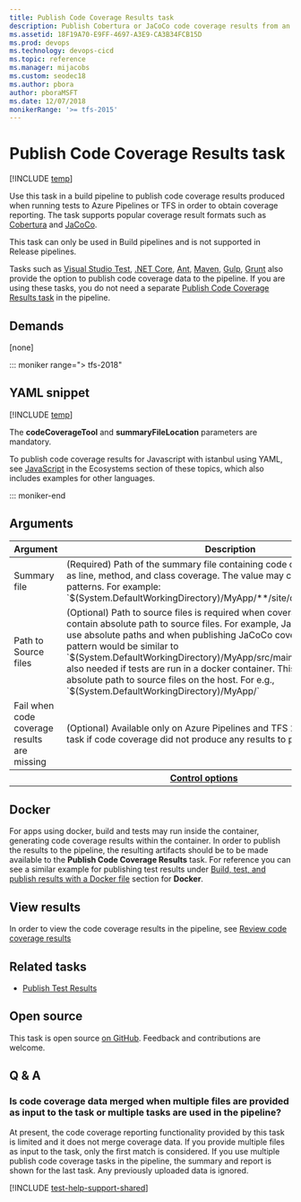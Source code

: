 ```yaml
---
title: Publish Code Coverage Results task
description: Publish Cobertura or JaCoCo code coverage results from an Azure Pipelines or TFS build
ms.assetid: 18F19A70-E9FF-4697-A3E9-CA3B34FCB15D
ms.prod: devops
ms.technology: devops-cicd
ms.topic: reference
ms.manager: mijacobs
ms.custom: seodec18
ms.author: pbora
author: pboraMSFT
ms.date: 12/07/2018
monikerRange: '>= tfs-2015'
---
```


# Publish Code Coverage Results task

[!INCLUDE [temp](../../includes/version-tfs-2015-rtm.md)]

Use this task in a build pipeline to publish code coverage results produced when
running tests to Azure Pipelines or TFS in order to obtain coverage reporting.
The task supports popular coverage result formats such as
[Cobertura](https://cobertura.github.io/cobertura/) and [JaCoCo](https://www.eclemma.org/jacoco/).

This task can only be used in Build pipelines and is not supported in Release pipelines.

Tasks such as [Visual Studio Test](vstest.md), [.NET Core](../build/dotnet-core-cli.md),
[Ant](../build/ant.md), [Maven](../build/maven.md), [Gulp](../build/gulp.md), [Grunt](../build/grunt.md)
also provide the option to publish code coverage data to the pipeline.
If you are using these tasks, you do not need a separate [Publish Code Coverage Results task](publish-code-coverage-results.md)
in the pipeline.

## Demands

[none]

::: moniker range="> tfs-2018"

## YAML snippet

[!INCLUDE [temp](../includes/yaml/PublishCodeCoverageResultsV1.md)]

The **codeCoverageTool** and **summaryFileLocation** parameters are mandatory. 

To publish code coverage results for Javascript with istanbul using YAML, see [JavaScript](../../ecosystems/javascript.md) in the Ecosystems section of these topics, which also includes examples for other languages. 

::: moniker-end

## Arguments

<table><thead><tr><th>Argument</th><th>Description</th></tr></thead>
<tr><td>Summary file</td><td>(Required) Path of the summary file containing code coverage statistics, such as line, method, and class coverage. The value may contain minimatch patterns. For example: `$(System.DefaultWorkingDirectory)/MyApp/**/site/cobertura/coverage.xml`</td></tr>
<tr><td>Path to Source files</rd><td>(Optional) Path to source files is required when coverage XML reports do not contain absolute path to source files.
For example, JaCoCo reports do not use absolute paths and when publishing JaCoCo coverage for Java apps, the pattern would be similar to `$(System.DefaultWorkingDirectory)/MyApp/src/main/java/`.
This input is also needed if tests are run in a docker container. This input should point to absolute path to source files on the host. For e.g., `$(System.DefaultWorkingDirectory)/MyApp/`</td></tr>
<tr><td>Fail when code coverage results are missing</td><td>(Optional) Available only on Azure Pipelines and TFS 2018 and later. Fail the task if code coverage did not produce any results to publish.</td></tr>


<tr>
<th style="text-align: center" colspan="2"><a href="~/pipelines/process/tasks.md#controloptions" data-raw-source="[Control options](../../process/tasks.md#controloptions)">Control options</a></th>
</tr>

</table>

## Docker
For apps using docker, build and tests may run inside the container, generating code coverage results within the container. In order to publish the results to  the pipeline, the resulting artifacts should be to be made available to the **Publish Code Coverage Results** task. For reference you can see a similar example for publishing test results under [Build, test, and publish results with a Docker file](publish-test-results.md) section for **Docker**.

## View results
In order to view the code coverage results in the pipeline, see [Review code coverage results](../../test/review-code-coverage-results.md)

## Related tasks

* [Publish Test Results](publish-test-results.md)

## Open source

This task is open source [on GitHub](https://github.com/Microsoft/azure-pipelines-tasks). Feedback and contributions are welcome.

## Q & A

### Is code coverage data merged when multiple files are provided as input to the task or multiple tasks are used in the pipeline? 
At present, the code coverage reporting functionality provided by this task is limited and it does not merge coverage data. If you provide multiple files as input to the task, only the first match is considered. 
If you use multiple publish code coverage tasks in the pipeline, the summary and report is shown for the last task. Any previously uploaded data is ignored.

[!INCLUDE [test-help-support-shared](../../includes/test-help-support-shared.md)]

